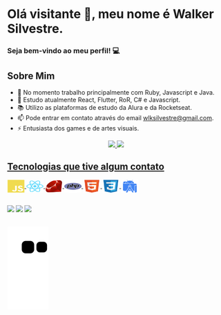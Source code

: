 # Olá visitante 👋, meu nome é Walker Silvestre.
### Seja bem-vindo ao meu perfil! 💻

## Sobre Mim
- 🔭 No momento trabalho principalmente com Ruby, Javascript e Java.
- 🌱 Estudo atualmente React, Flutter, RoR, C# e Javascript.
- 📚 Utilizo as plataformas de estudo da Alura e da Rocketseat.
- 📫 Pode entrar em contato através do email [wlksilvestre@gmail.com](mailto:wlksilvestre@gmail.com).
- ⚡ Entusiasta dos games e de artes visuais.

<div align="center">
  <a href="https://github.com/johnandante">
  <img height="160em" src="https://github-readme-stats.vercel.app/api?username=johnandante&show_icons=true&theme=aura_dark&include_all_commits=true&count_private=true"/>
  <img height="160em" src="https://github-readme-stats.vercel.app/api/top-langs/?username=johnandante&layout=compact&langs_count=7&theme=aura_dark"/>
</div>
  
## Tecnologias que tive algum contato
<div style="display: inline_block">
  <img align="center" alt="Js"    height="30" width="40" src="https://raw.githubusercontent.com/devicons/devicon/master/icons/javascript/javascript-plain.svg">
  <img align="center" alt="React" height="30" width="40" src="https://raw.githubusercontent.com/devicons/devicon/master/icons/react/react-original.svg">
  <img align="center" alt="Ruby"  height="30" width="40" src="https://raw.githubusercontent.com/devicons/devicon/master/icons/ruby/ruby-original.svg">
  <img align="center" alt="PHP"   height="30" width="40" src="https://raw.githubusercontent.com/devicons/devicon/master/icons/php/php-original.svg">
  <img align="center" alt="HTML"  height="30" width="40" src="https://raw.githubusercontent.com/devicons/devicon/master/icons/html5/html5-original.svg">
  <img align="center" alt="CSS"   height="30" width="40" src="https://raw.githubusercontent.com/devicons/devicon/master/icons/css3/css3-original.svg">
  <img align="center" alt="Android Studio"    height="30" width="40" src="https://raw.githubusercontent.com/devicons/devicon/master/icons/androidstudio/androidstudio-plain.svg">
</div>
  
 ##
  
<div>
  <a href="https://instagram.com/vishwalker/" target="_blank"><img src="https://img.shields.io/badge/-Instagram-%23E4405F?style=for-the-badge&logo=instagram&logoColor=white" target="_blank"></a>
  <a href = "mailto:wlksilvestre@gmail.com"><img src="https://img.shields.io/badge/-Gmail-%23333?style=for-the-badge&logo=gmail&logoColor=white" target="_blank"></a>
  <a href="https://www.linkedin.com/in/walker-silvestre/" target="_blank"><img src="https://img.shields.io/badge/-LinkedIn-%230077B5?style=for-the-badge&logo=linkedin&logoColor=white" target="_blank"></a> 
 
  ##
  
  ![Snake animation](https://github.com/johnandante/JohnAndante/blob/output/github-contribution-grid-snake.svg)
 

